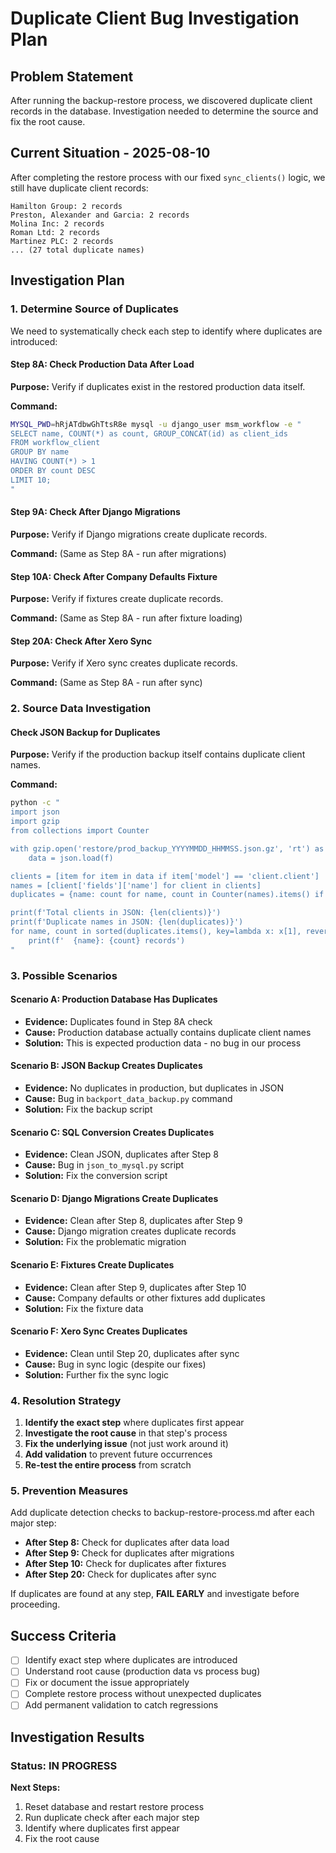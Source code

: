 # Duplicate Client Bug Investigation Plan

## Problem Statement

After running the backup-restore process, we discovered duplicate client records in the database. Investigation needed to determine the source and fix the root cause.

## Current Situation - 2025-08-10

After completing the restore process with our fixed `sync_clients()` logic, we still have duplicate client records:

```
Hamilton Group: 2 records
Preston, Alexander and Garcia: 2 records  
Molina Inc: 2 records
Roman Ltd: 2 records
Martinez PLC: 2 records
... (27 total duplicate names)
```

## Investigation Plan

### 1. Determine Source of Duplicates

We need to systematically check each step to identify where duplicates are introduced:

#### Step 8A: Check Production Data After Load
**Purpose:** Verify if duplicates exist in the restored production data itself.

**Command:**
```bash
MYSQL_PWD=hRjATdbwGhTtsR8e mysql -u django_user msm_workflow -e "
SELECT name, COUNT(*) as count, GROUP_CONCAT(id) as client_ids
FROM workflow_client
GROUP BY name
HAVING COUNT(*) > 1
ORDER BY count DESC
LIMIT 10;
"
```

#### Step 9A: Check After Django Migrations  
**Purpose:** Verify if Django migrations create duplicate records.

**Command:** (Same as Step 8A - run after migrations)

#### Step 10A: Check After Company Defaults Fixture
**Purpose:** Verify if fixtures create duplicate records.

**Command:** (Same as Step 8A - run after fixture loading)

#### Step 20A: Check After Xero Sync
**Purpose:** Verify if Xero sync creates duplicate records.

**Command:** (Same as Step 8A - run after sync)

### 2. Source Data Investigation

#### Check JSON Backup for Duplicates
**Purpose:** Verify if the production backup itself contains duplicate client names.

**Command:**
```bash
python -c "
import json
import gzip
from collections import Counter

with gzip.open('restore/prod_backup_YYYYMMDD_HHMMSS.json.gz', 'rt') as f:
    data = json.load(f)

clients = [item for item in data if item['model'] == 'client.client']
names = [client['fields']['name'] for client in clients]
duplicates = {name: count for name, count in Counter(names).items() if count > 1}

print(f'Total clients in JSON: {len(clients)}')
print(f'Duplicate names in JSON: {len(duplicates)}')
for name, count in sorted(duplicates.items(), key=lambda x: x[1], reverse=True)[:10]:
    print(f'  {name}: {count} records')
"
```

### 3. Possible Scenarios

#### Scenario A: Production Database Has Duplicates
- **Evidence:** Duplicates found in Step 8A check
- **Cause:** Production database actually contains duplicate client names
- **Solution:** This is expected production data - no bug in our process

#### Scenario B: JSON Backup Creates Duplicates  
- **Evidence:** No duplicates in production, but duplicates in JSON
- **Cause:** Bug in `backport_data_backup.py` command
- **Solution:** Fix the backup script

#### Scenario C: SQL Conversion Creates Duplicates
- **Evidence:** Clean JSON, duplicates after Step 8
- **Cause:** Bug in `json_to_mysql.py` script  
- **Solution:** Fix the conversion script

#### Scenario D: Django Migrations Create Duplicates
- **Evidence:** Clean after Step 8, duplicates after Step 9
- **Cause:** Django migration creates duplicate records
- **Solution:** Fix the problematic migration

#### Scenario E: Fixtures Create Duplicates
- **Evidence:** Clean after Step 9, duplicates after Step 10
- **Cause:** Company defaults or other fixtures add duplicates
- **Solution:** Fix the fixture data

#### Scenario F: Xero Sync Creates Duplicates
- **Evidence:** Clean until Step 20, duplicates after sync
- **Cause:** Bug in sync logic (despite our fixes)
- **Solution:** Further fix the sync logic

### 4. Resolution Strategy

1. **Identify the exact step** where duplicates first appear
2. **Investigate the root cause** in that step's process
3. **Fix the underlying issue** (not just work around it)
4. **Add validation** to prevent future occurrences
5. **Re-test the entire process** from scratch

### 5. Prevention Measures

Add duplicate detection checks to backup-restore-process.md after each major step:

- **After Step 8:** Check for duplicates after data load
- **After Step 9:** Check for duplicates after migrations  
- **After Step 10:** Check for duplicates after fixtures
- **After Step 20:** Check for duplicates after sync

If duplicates are found at any step, **FAIL EARLY** and investigate before proceeding.

## Success Criteria

- [ ] Identify exact step where duplicates are introduced
- [ ] Understand root cause (production data vs process bug)
- [ ] Fix or document the issue appropriately  
- [ ] Complete restore process without unexpected duplicates
- [ ] Add permanent validation to catch regressions

## Investigation Results

### Status: IN PROGRESS

**Next Steps:**
1. Reset database and restart restore process
2. Run duplicate check after each major step
3. Identify where duplicates first appear
4. Fix the root cause